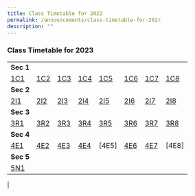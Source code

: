 ```yaml
---
title: Class Timetable for 2022
permalink: /announcements/class-timetable-for-202/
description: ""
---
```

### **Class Timetable for 2023**

| | | | | | | | | 
|---|---|---|---|---|---|---|---|
| **Sec 1** |  |  |  |  |  |  |  |
| [1C1](/files/1E1.pdf) | [1C2](/files/1E2.pdf) | [1C3](/files/1E3.pdf) | [1C4](/files/1E4.pdf) | [1C5](/files/1E5.pdf) | [1C6](/files/1N1.pdf) | [1C7](/files/1N2.pdf) | [1C8](/files/1T1.pdf) |
| **Sec 2** |  |  |  |  |  |  |  |
| [2I1](/files/2E1.pdf) | [2I2](/files/2E2.pdf) | [2I3](/files/2E3.pdf) | [2I4](/files/2E4.pdf) | [2I5](/files/2E5.pdf) | [2I6](/files/2N1.pdf) | [2I7](/files/2N2.pdf) | [2I8](/files/2T1.pdf) |
| **Sec 3** |  |  |  |  |  |  |  |
| [3R1](/files/3E1.pdf) | [3R2](/files/3E2.pdf) | [3R3](/files/3E3.pdf) | [3R4](/files/3E4.pdf) | [3R5](/files/3E5.pdf) | [3R6](/files/3N1.pdf) | [3R7](/files/3N2.pdf) | [3R8](/files/3T1.pdf) |
| **Sec 4** |  |  |  |  |  |  |  |
| [4E1](/files/4E1.pdf) | [4E2](/files/4E2.pdf) | [4E3](/files/4E3.pdf) | [4E4](/files/4E4.pdf) | [4E5]| [4E6](/files/4N1.pdf) | [4E7](/files/4N2.pdf) | [4E8] |
| **Sec 5** |  |  |  |  |  |  |  |
| [5N1](/files/5N1.pdf) |
|